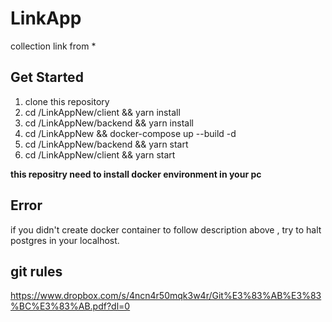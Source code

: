 # LinkApp

collection link from \*

## Get Started

1. clone this repository
2. cd /LinkAppNew/client && yarn install
3. cd /LinkAppNew/backend && yarn install
4. cd /LinkAppNew && docker-compose up --build -d
5. cd /LinkAppNew/backend && yarn start
6. cd /LinkAppNew/client && yarn start

**this repositry need to install docker environment in your pc**

## Error

if you didn't create docker container to follow description above , try to halt postgres in your localhost. 

## git rules

https://www.dropbox.com/s/4ncn4r50mqk3w4r/Git%E3%83%AB%E3%83%BC%E3%83%AB.pdf?dl=0
